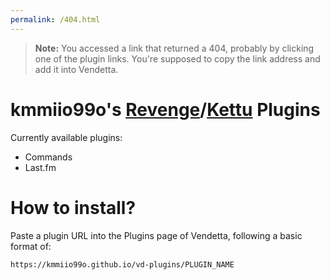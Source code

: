 ```yaml
---
permalink: /404.html
---
```

> **Note:** You accessed a link that returned a 404, probably by clicking one of the plugin links. You're supposed to copy the link address and add it into Vendetta.

# kmmiio99o's [Revenge](https://github.com/revenge-mod/Revenge-bundle)/[Kettu](https://codeberg.org/cocobo1/Kettu) Plugins

Currently available plugins:
- Commands
- Last.fm

# How to install?
Paste a plugin URL into the Plugins page of Vendetta, following a basic format of:

`https://kmmiio99o.github.io/vd-plugins/PLUGIN_NAME`
